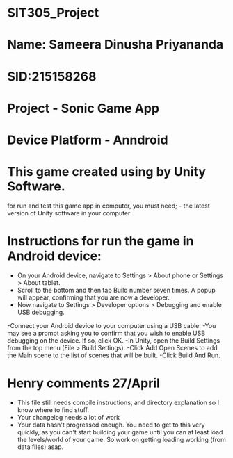 # SIT305_Project
# Name: Sameera Dinusha Priyananda
# SID:215158268
# Project - Sonic Game App
# Device Platform - Anndroid
# This game created using by Unity Software.
  for run and test this game app in computer, you must need;
    - the latest version of Unity software in your computer
# Instructions for run the game in Android device:
  - On your Android device, navigate to Settings > About phone or Settings > About tablet.
  - Scroll to the bottom and then tap Build number seven times. A popup will appear, confirming that you are now a developer.
  - Now navigate to Settings > Developer options > Debugging and enable USB debugging.
  
  -Connect your Android device to your computer using a USB cable.
  -You may see a prompt asking you to confirm that you wish to enable USB debugging on the device. If so, click OK.
  -In Unity, open the Build Settings from the top menu (File > Build Settings).
  -Click Add Open Scenes to add the Main scene to the list of scenes that will be built.
  -Click Build And Run.

# Henry comments 27/April
- This file still needs compile instructions, and directory explanation so I know where to find stuff.
- Your changelog needs a lot of work
- Your data hasn't progressed enough. You need to get to this very quickly, as you can't start building your game until you can at least load the levels/world of your game. So work on getting loading working (from data files) asap.


